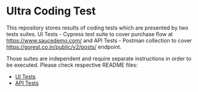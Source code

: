 # Ultra Coding Test

This repository stores results of coding tests which are presented by two tests suites.
UI Tests - Cypress test suite to cover purchase flow at https://www.saucedemo.com/ and 
API Tests - Postman collection to cover https://gorest.co.in/public/v2/posts/ endpoint.

Those suites are independent and require separate instructions in order to be executed.
Please check respective README files:

* [UI Tests](saucedemo-tests/README.md)
* [API Tests](gorest-tests/README.md)
